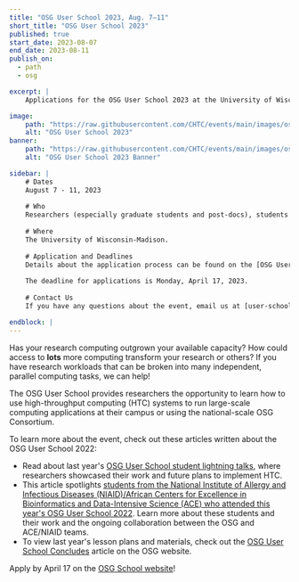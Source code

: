 ```yaml
---
title: "OSG User School 2023, Aug. 7–11"
short_title: "OSG User School 2023"
published: true
start_date: 2023-08-07
end_date: 2023-08-11
publish_on:
  - path
  - osg

excerpt: |
    Applications for the OSG User School 2023 at the University of Wisconsin-Madison are now open!

image:
    path: "https://raw.githubusercontent.com/CHTC/events/main/images/osg-user-school-2023-event.jpg"
    alt: "OSG User School 2023"
banner:
    path: "https://raw.githubusercontent.com/CHTC/events/main/images/osg-user-school-2023-event.jpg"
    alt: "OSG User School 2023 Banner"

sidebar: |
    # Dates
    August 7 - 11, 2023
    
    # Who
    Researchers (especially graduate students and post-docs), students and staff who supports researchers currently or are potential users of HTC, and instructors at the post-secondary level who want to integrate HTC into their curriculum.
    
    # Where
    The University of Wisconsin-Madison.
    
    # Application and Deadlines
    Details about the application process can be found on the [OSG User School 2023 site](https://osg-htc.org/user-school-2023/).
    
    The deadline for applications is Monday, April 17, 2023.
    
    # Contact Us
    If you have any questions about the event, email us at [user-school@osg-htc.org](mailto:user-school@osg-htc.org)

endblock: |
---
```


Has your research computing outgrown your available capacity? How could access to **lots** more computing transform your research or others? If you have research workloads that can be broken into many independent, parallel computing tasks, we can help!

The OSG User School provides researchers the opportunity to learn how to use high-throughput computing (HTC) systems to run large-scale computing applications at their campus or using the national-scale OSG Consortium.

To learn more about the event, check out these articles written about the OSG User School 2022:
- Read about last year's [OSG User School student lightning talks](https://osg-htc.org/spotlights/Lightning-Talks.html), where researchers showcased their work and future plans to implement HTC.
- This article spotlights [students from the National Institute of Allergy and Infectious Diseases (NIAID)/African Centers for Excellence in Bioinformatics and Data-Intensive Science (ACE) who attended this year's OSG User School 2022](https://osg-htc.org/spotlights/NIAID-ACE-students-attend-OSG-User-School.html). Learn more about these students and their work and the ongoing collaboration between the OSG and ACE/NIAID teams.
- To view last year's lesson plans and materials, check out the [OSG User School Concludes](https://osg-htc.org/spotlights/OSG-User-School-Concludes.html) article on the OSG website.

Apply by April 17 on the [OSG School website](https://osg-htc.org/user-school-2023/)!

